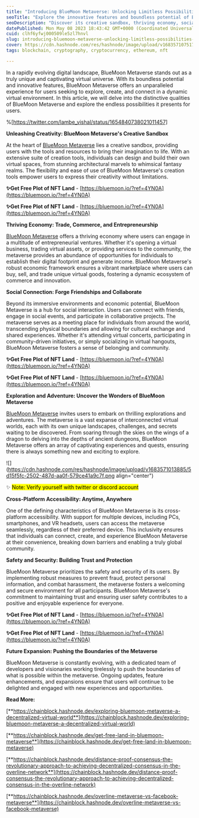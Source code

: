 ```yaml
---
title: "Introducing BlueMoon Metaverse: Unlocking Limitless Possibilities in a Virtual Universe (Free Plot Of NFT Land)"
seoTitle: "Explore the innovative features and boundless potential of BlueMoon"
seoDescription: "Discover its creative sandbox, thriving economy, social connections, adventurous explorations, cross-platform accessibility, safety measures"
datePublished: Mon May 08 2023 18:43:42 GMT+0000 (Coordinated Universal Time)
cuid: clhf6yfwj000509le5zl7hnvl
slug: introducing-bluemoon-metaverse-unlocking-limitless-possibilities-in-a-virtual-universe-free-plot-of-nft-land
cover: https://cdn.hashnode.com/res/hashnode/image/upload/v1683571075170/2d5c723c-7b00-4152-a240-98cf09e852cd.jpeg
tags: blockchain, cryptography, cryptocurrency, ethereum, nft

---
```


In a rapidly evolving digital landscape, BlueMoon Metaverse stands out as a truly unique and captivating virtual universe. With its boundless potential and innovative features, BlueMoon Metaverse offers an unparalleled experience for users seeking to explore, create, and connect in a dynamic virtual environment. In this article, we will delve into the distinctive qualities of BlueMoon Metaverse and explore the endless possibilities it presents for users.

%[https://twitter.com/lambe_vishal/status/1654840738021011457] 

**Unleashing Creativity: BlueMoon Metaverse's Creative Sandbox**

At the heart of [BlueMoon Metaverse](https://bluemoon.io/?ref=4YN0A) lies a creative sandbox, providing users with the tools and resources to bring their imagination to life. With an extensive suite of creation tools, individuals can design and build their own virtual spaces, from stunning architectural marvels to whimsical fantasy realms. The flexibility and ease of use of BlueMoon Metaverse's creation tools empower users to express their creativity without limitations.

**✨Get Free Plot of NFT Land** - [https://bluemoon.io/?ref=4YN0A](https://bluemoon.io/?ref=4YN0A)

**✨Get Free Plot of NFT Land** - [https://bluemoon.io/?ref=4YN0A](https://bluemoon.io/?ref=4YN0A)

**Thriving Economy: Trade, Commerce, and Entrepreneurship**

[BlueMoon Metaverse](https://bluemoon.io/?ref=4YN0A) offers a thriving economy where users can engage in a multitude of entrepreneurial ventures. Whether it's opening a virtual business, trading virtual assets, or providing services to the community, the metaverse provides an abundance of opportunities for individuals to establish their digital footprint and generate income. BlueMoon Metaverse's robust economic framework ensures a vibrant marketplace where users can buy, sell, and trade unique virtual goods, fostering a dynamic ecosystem of commerce and innovation.

**Social Connection: Forge Friendships and Collaborate**

Beyond its immersive environments and economic potential, BlueMoon Metaverse is a hub for social interaction. Users can connect with friends, engage in social events, and participate in collaborative projects. The metaverse serves as a meeting place for individuals from around the world, transcending physical boundaries and allowing for cultural exchange and shared experiences. Whether it's attending virtual concerts, participating in community-driven initiatives, or simply socializing in virtual hangouts, BlueMoon Metaverse fosters a sense of belonging and community.

**✨Get Free Plot of NFT Land** - [https://bluemoon.io/?ref=4YN0A](https://bluemoon.io/?ref=4YN0A)

**✨Get Free Plot of NFT Land** - [https://bluemoon.io/?ref=4YN0A](https://bluemoon.io/?ref=4YN0A)

**Exploration and Adventure: Uncover the Wonders of BlueMoon Metaverse**

[BlueMoon Metaverse](https://bluemoon.io/?ref=4YN0A) invites users to embark on thrilling explorations and adventures. The metaverse is a vast expanse of interconnected virtual worlds, each with its own unique landscapes, challenges, and secrets waiting to be discovered. From soaring through the skies on the wings of a dragon to delving into the depths of ancient dungeons, BlueMoon Metaverse offers an array of captivating experiences and quests, ensuring there is always something new and exciting to explore.

![](https://cdn.hashnode.com/res/hashnode/image/upload/v1683571013885/5d15f5fc-2502-487d-aa0f-579ce41a9c7f.png align="center")

✨ <mark>Note: Verify yourself with twitter or discord account</mark>

**Cross-Platform Accessibility: Anytime, Anywhere**

One of the defining characteristics of BlueMoon Metaverse is its cross-platform accessibility. With support for multiple devices, including PCs, smartphones, and VR headsets, users can access the metaverse seamlessly, regardless of their preferred device. This inclusivity ensures that individuals can connect, create, and experience BlueMoon Metaverse at their convenience, breaking down barriers and enabling a truly global community.

**Safety and Security: Building Trust and Protection**

BlueMoon Metaverse prioritizes the safety and security of its users. By implementing robust measures to prevent fraud, protect personal information, and combat harassment, the metaverse fosters a welcoming and secure environment for all participants. BlueMoon Metaverse's commitment to maintaining trust and ensuring user safety contributes to a positive and enjoyable experience for everyone.

**✨Get Free Plot of NFT Land** - [https://bluemoon.io/?ref=4YN0A](https://bluemoon.io/?ref=4YN0A)

**✨Get Free Plot of NFT Land** - [https://bluemoon.io/?ref=4YN0A](https://bluemoon.io/?ref=4YN0A)

**Future Expansion: Pushing the Boundaries of the Metaverse**

BlueMoon Metaverse is constantly evolving, with a dedicated team of developers and visionaries working tirelessly to push the boundaries of what is possible within the metaverse. Ongoing updates, feature enhancements, and expansions ensure that users will continue to be delighted and engaged with new experiences and opportunities.

**Read More:**

[**https://chainblock.hashnode.dev/exploring-bluemoon-metaverse-a-decentralized-virtual-world**](https://chainblock.hashnode.dev/exploring-bluemoon-metaverse-a-decentralized-virtual-world)

[**https://chainblock.hashnode.dev/get-free-land-in-bluemoon-metaverse**](https://chainblock.hashnode.dev/get-free-land-in-bluemoon-metaverse)

[**https://chainblock.hashnode.dev/distance-proof-consensus-the-revolutionary-approach-to-achieving-decentralized-consensus-in-the-overline-network**](https://chainblock.hashnode.dev/distance-proof-consensus-the-revolutionary-approach-to-achieving-decentralized-consensus-in-the-overline-network)

[**https://chainblock.hashnode.dev/overline-metaverse-vs-facebook-metaverse**](https://chainblock.hashnode.dev/overline-metaverse-vs-facebook-metaverse)